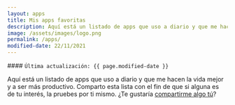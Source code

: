 ```yaml
---
layout: apps
title: Mis apps favoritas
description: Aquí está un listado de apps que uso a diario y que me hacen la vida mejor y a ser más productivo. Comparto esta lista con el fin de que si alguna es de tu interés, la pruebes por ti mismo. ¿Te gustaría compartirme algo tú?
image: /assets/images/logo.png
permalink: /apps/
modified-date: 22/11/2021
---
```


<div class="card last-updated mt-3 text-center">
<div class="card-body">
#### <code>Última actualización: {{ page.modified-date }}</code>
</div>
</div>

Aquí está un listado de apps que uso a diario y que me hacen la vida mejor y a ser más productivo. Comparto esta lista con el fin de que si alguna es de tu interés, la pruebes por ti mismo. ¿Te gustaría [compartirme algo tú][1]?

[1]: /contacto/